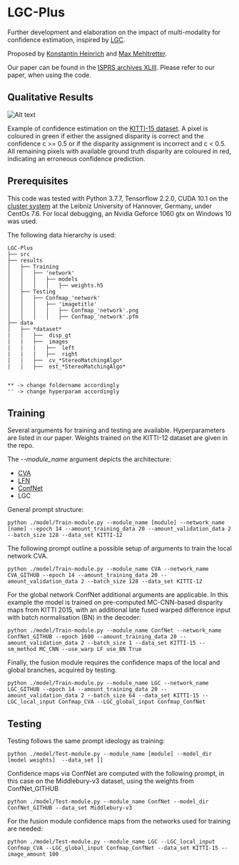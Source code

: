 # LGC-Plus

Further development and elaboration on the impact of multi-modality for confidence estimation, inspired by [LGC](https://openaccess.thecvf.com/content_ECCV_2018/papers/Fabio_Tosi_Beyond_local_reasoning_ECCV_2018_paper.pdf).

Proposed by [Konstantin Heinrich](http://www.linkedin.com/in/konstantin-heinrich) and [Max Mehltretter](http://mehltretter.net/). 

Our paper can be found in the [ISPRS archives XLIII](https://www.int-arch-photogramm-remote-sens-spatial-inf-sci.net/XLIII-B2-2021/91/2021/). Please refer to our paper, when using the code.

## Qualitative Results
![Alt text](https://github.com/kheinrich93/LGC-Plus/main/gh_images/result_confidencemaps.jpg "output")

Example of confidence estimation on the [KITTI-15 dataset](https://openaccess.thecvf.com/content_cvpr_2015/papers/Menze_Object_Scene_Flow_2015_CVPR_paper.pdf). A pixel is coloured in green if either the assigned disparity is correct and the confidence c >= 0.5 or if the disparity assignment is incorrect and c < 0.5. All remaining pixels with available ground truth disparity are coloured in red, indicating an erroneous confidence prediction.

## Prerequisites
This code was tested with Python 3.7.7, Tensorflow 2.2.0, CUDA 10.1 on the [cluster system](https://www.luis.uni-hannover.de/en/services/computing/scientific-computing/technical-specifications-of-clusters/) at the Leibniz University of Hannover, Germany, under CentOs 7.6. For local debugging, an Nvidia Geforce 1060 gtx on Windows 10 was used. 

The following data hierarchy is used:

```
LGC-Plus
├── src
├── results
│   ├── Training
│   │   ├── 'network'
│   │   │   ├── models
│   │   │   │   ├── weights.h5
│   ├── Testing
│   │   ├── Confmap_'network'
│   │   │   ├── 'imagetitle'
│   │   │   │   ├── Confmap_'network'.png
│   │   │   │   ├── Confmap_'network'.pfm
├── data
│   ├── *dataset*
|   |   ├──  disp_gt
|   |   ├──  images
|   |   |   ├──  left
|   |   |   ├──  right
|   |   ├──  cv_*StereoMatchingAlgo*
|   |   ├──  est_*StereoMatchingAlgo*


** -> change foldername accordingly
'' -> change hyperparam accordingly
```

## Training
Several arguments for training and testing are available. Hyperparameters are listed in our paper. Weights trained on the KITTI-12 dataset are given in the repo.

The _--module_name_ argument depicts the architecture:
  * [CVA](https://www.sciencedirect.com/science/article/abs/pii/S0924271620303026)
  * [LFN](http://www.arts-pi.org.tn/rfmi2017/papers/10_CameraReadySubmission_llncs2e%20(3).pdf)
  * [ConfNet](https://openaccess.thecvf.com/content_ECCV_2018/papers/Fabio_Tosi_Beyond_local_reasoning_ECCV_2018_paper.pdf)
  * LGC

General prompt structure:
```shell     
python ./model/Train-module.py --module_name [module] --network_name [name] --epoch 14 --amount_training_data 20 --amount_validation_data 2 --batch_size 128 --data_set KITTI-12
```
The following prompt outline a possible setup of arguments to train the local network CVA.
```shell     
python ./model/Train-module.py --module_name CVA --network_name CVA_GITHUB --epoch 14 --amount_training_data 20 --amount_validation_data 2 --batch_size 128 --data_set KITTI-12
```

For the global network ConfNet additional arguments are applicable. In this example the model is trained on pre-computed MC-CNN-based disparity maps from KITTI 2015, with an additional late fused warped difference input with batch normalisation (BN) in the decoder:
```shell     
python ./model/Train-module.py --module_name ConfNet --network_name ConfNet_GITHUB --epoch 1600 --amount_training_data 20 --amount_validation_data 2 --batch_size 1 --data_set KITTI-15 --sm_method MC_CNN --use_warp LF use_BN True
```

Finally, the fusion module requires the confidence maps of the local and global branches, acquired by testing.
```shell     
python ./model/Train-module.py --module_name LGC --network_name LGC_GITHUB --epoch 14 --amount_training_data 20 --amount_validation_data 2 --batch_size 64 --data_set KITTI-15 --LGC_local_input Confmap_CVA --LGC_global_input Confmap_ConfNet
```

## Testing
Testing follows the same prompt ideology as training:
```shell     
python ./model/Test-module.py --module_name [module] --model_dir [model weights]  --data_set [] 
```

Confidence maps via ConfNet are computed with the following prompt, in this case on the Middlebury-v3 dataset, using the weights from ConfNet_GITHUB
```shell     
python ./model/Test-module.py --module_name ConfNet --model_dir ConfNet_GITHUB --data_set Middlebury-v3
```

For the fusion module confidence maps from the networks used for training are needed:
```shell     
python ./model/Test-module.py --module_name LGC --LGC_local_input Confmap_CVA --LGC_global_input Confmap_ConfNet --data_set KITTI-15 --image_amount 100
```

